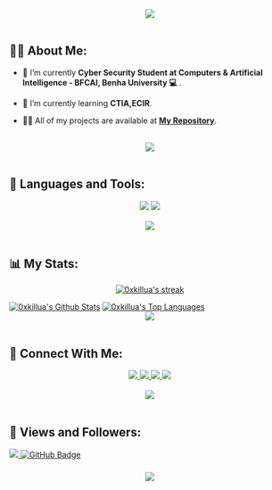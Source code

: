 <div align="center">
    <img src="https://readme-typing-svg.herokuapp.com/?font=Righteous&size=35&center=true&vCenter=true&width=500&height=70&duration=4000&lines=Hi+There!+👋;+I'm+Elsayed++Osama+aka+killua;"/>

</div>

<br>

## 🙋‍♂️ About Me:

- 🔭 I’m currently **Cyber Security Student at Computers & Artificial Intelligence - BFCAI, Benha University 💻** .

- 🌱 I’m currently learning **CTIA,ECIR**.

- 👨‍💻 All of my projects are available at **[My Repository](https://github.com/0xkillua?tab=repositories)**.

<br>
<div align="center">
    <img src="https://user-images.githubusercontent.com/73097560/115834477-dbab4500-a447-11eb-908a-139a6edaec5c.gif" />
</div>
<br>

## 🚀 Languages and Tools:
<div align="center">
    <img src="https://skillicons.dev/icons?i=kali,linux,github,vscode,phpstorm,notion,bash" />
    <img src="https://skillicons.dev/icons?i=python,php,mysql,javascript,html,css,postman" /><br>
</div>

<br>
<div align="center">
    <img src="https://user-images.githubusercontent.com/73097560/115834477-dbab4500-a447-11eb-908a-139a6edaec5c.gif" />
</div>
<br>

## 📊 My Stats:

<p align="center">
    <a href="https://github.com/0xkillua/github-readme-streak-stats">
        <img title="🔥 Get streak stats for your profile at git.io/streak-stats" alt="0xkillua's streak" src="https://github-readme-streak-stats.herokuapp.com/?user=0xkillua&theme=black-ice&hide_border=true&stroke=0000&background=060A0CD0"/>
    </a>
</p>
<a href="https://github.com/0xkillua/github-readme-stats"><img alt="0xkillua's Github Stats" src="https://github-readme-stats.vercel.app/api?username=0xkillua&show_icons=true&count_private=true&theme=react&hide_border=true&bg_color=0D1117" /></a>
<a href="https://github.com/0xkillua/github-readme-stats"><img alt="0xkillua's Top Languages" src="https://github-readme-stats.vercel.app/api/top-langs/?username=0xkillua&langs_count=8&count_private=true&layout=compact&theme=react&hide_border=true&bg_color=0D1117" /></a>

<br>
<div align="center">
    <img src="https://user-images.githubusercontent.com/73097560/115834477-dbab4500-a447-11eb-908a-139a6edaec5c.gif" />
</div>
<br>

## 🤝 Connect With Me:

<div align="center">
    <a href="https://www.linkedin.com/in/elsayed-osama/" target="_blank">
        <img src="https://img.shields.io/badge/LinkedIn-0077B5?style=for-the-badge&logo=linkedin&logoColor=white" target="_blank" />
    </a>
  <a href="mailto:heikalsayed@gmail.com">
    <img src="https://img.shields.io/badge/Gmail-333333?style=for-the-badge&logo=gmail&logoColor=red" />
  </a>
     </a>
     <a href="https://twitter.com/Elsayed_Osam0">
   <img src="https://img.shields.io/badge/Tewitter-0077B5?style=for-the-badge&logo=x&logoColor=black" />

  </a>
     <a href="https://t.me/Elsayed_osama">
    <img src="https://img.shields.io/badge/Telegram-0077B5?style=for-the-badge&logo=telegram&logoColor=white" />
  </a>
</div>

<br>
<div align="center">
    <img src="https://user-images.githubusercontent.com/73097560/115834477-dbab4500-a447-11eb-908a-139a6edaec5c.gif" />
</div>
<br>

## 💜 Views and Followers:

<a href="https://github.com/0xkillua/github-profile-views-counter">
    <img src="https://komarev.com/ghpvc/?username=0xkillua">
</a>
<a href="https://github.com/0xkillua?tab=followers"><img src="https://img.shields.io/github/followers/0xkillua?label=Followers&style=social" alt="GitHub Badge"></a>
<h3 align="center">
    <img src="https://readme-typing-svg.herokuapp.com/?font=Righteous&size=25&center=true&vCenter=true&width=500&height=70&duration=4000&lines=Thanks+for+visiting!+❤️;+Shoot+me+a+message+on+Linkedin!;I'm+Long+Life+Learner">
</h3>

<br/>
